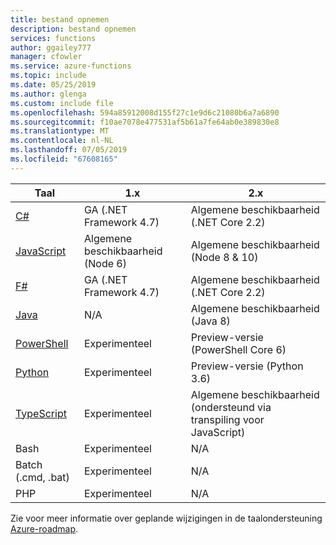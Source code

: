 ```yaml
---
title: bestand opnemen
description: bestand opnemen
services: functions
author: ggailey777
manager: cfowler
ms.service: azure-functions
ms.topic: include
ms.date: 05/25/2019
ms.author: glenga
ms.custom: include file
ms.openlocfilehash: 594a85912008d155f27c1e9d6c21080b6a7a6890
ms.sourcegitcommit: f10ae7078e477531af5b61a7fe64ab0e389830e8
ms.translationtype: MT
ms.contentlocale: nl-NL
ms.lasthandoff: 07/05/2019
ms.locfileid: "67608165"
---
```

|Taal                                 |1.x         |2.x|
|-----------------------------------------|------------|---|
|[C#](../articles/azure-functions/functions-reference-csharp.md)|GA (.NET Framework 4.7)|Algemene beschikbaarheid (.NET Core 2.2)|
|[JavaScript](../articles/azure-functions/functions-reference-node.md)|Algemene beschikbaarheid (Node 6)|Algemene beschikbaarheid (Node 8 & 10)|
|[F#](../articles/azure-functions/functions-reference-fsharp.md)|GA (.NET Framework 4.7)|Algemene beschikbaarheid (.NET Core 2.2)|
|[Java](../articles/azure-functions/functions-reference-java.md)|N/A|Algemene beschikbaarheid (Java 8)|
|[PowerShell](../articles/azure-functions/functions-reference-powershell.md) |Experimenteel|Preview-versie (PowerShell Core 6)|
|[Python](../articles/azure-functions/functions-reference-python.md)|Experimenteel|Preview-versie (Python 3.6)|
|[TypeScript](../articles/azure-functions/functions-reference-node.md#typescript) |Experimenteel|Algemene beschikbaarheid (ondersteund via transpiling voor JavaScript)|
|Bash                |Experimenteel|N/A|
|Batch (.cmd, .bat)  |Experimenteel|N/A|
|PHP                 |Experimenteel|N/A|



Zie voor meer informatie over geplande wijzigingen in de taalondersteuning [Azure-roadmap](https://azure.microsoft.com/roadmap/?tag=functions).
